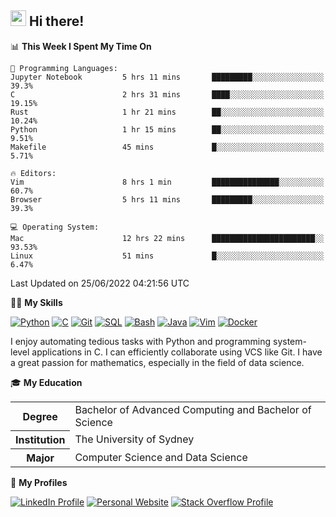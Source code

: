 ## <a href="#"><img src="https://media.giphy.com/media/hvRJCLFzcasrR4ia7z/giphy.gif" width="25px" height="25px"></a> Hi there!

<!--START_SECTION:waka-->
📊 **This Week I Spent My Time On** 

```text
💬 Programming Languages: 
Jupyter Notebook         5 hrs 11 mins       █████████░░░░░░░░░░░░░░░░   39.3% 
C                        2 hrs 31 mins       ████░░░░░░░░░░░░░░░░░░░░░   19.15% 
Rust                     1 hr 21 mins        ██░░░░░░░░░░░░░░░░░░░░░░░   10.24% 
Python                   1 hr 15 mins        ██░░░░░░░░░░░░░░░░░░░░░░░   9.51% 
Makefile                 45 mins             █░░░░░░░░░░░░░░░░░░░░░░░░   5.71%

🔥 Editors: 
Vim                      8 hrs 1 min         ███████████████░░░░░░░░░░   60.7% 
Browser                  5 hrs 11 mins       █████████░░░░░░░░░░░░░░░░   39.3%

💻 Operating System: 
Mac                      12 hrs 22 mins      ███████████████████████░░   93.53% 
Linux                    51 mins             █░░░░░░░░░░░░░░░░░░░░░░░░   6.47%

```


 Last Updated on 25/06/2022 04:21:56 UTC
<!--END_SECTION:waka-->

💪🏻 **My Skills**

[![Python](https://img.shields.io/badge/-Python-yellow?style=flat-square&logo=Python)](#-my-skills)
[![C     ](https://img.shields.io/badge/-C-blue?style=flat-square&logo=C)](#-my-skills)
[![Git   ](https://img.shields.io/badge/-Git-grey?style=flat-square&logo=Git)](#-my-skills)
[![SQL   ](https://img.shields.io/badge/-SQL-grey?style=flat-square&logo=SQLite)](#-my-skills)
[![Bash  ](https://img.shields.io/badge/-Bash-grey?style=flat-square&logo=GNU-Bash)](#-my-skills)
[![Java  ](https://img.shields.io/badge/-Java-grey?style=flat-square&logo=Java)](#-my-skills)
[![Vim   ](https://img.shields.io/badge/-Vim-grey?style=flat-square&logo=Vim)](#-my-skills)
[![Docker](https://img.shields.io/badge/-Docker-grey?style=flat-square&logo=Docker)](#-my-skills)

I enjoy automating tedious tasks with Python and programming system-level applications in C. I can efficiently collaborate using VCS like Git. I have a great passion for mathematics, especially in the field of data science.

🎓 **My Education**

<table>
<tr>
    <th>Degree</th>
    <td>Bachelor of Advanced Computing and Bachelor of Science</td>
</tr>
<tr>
    <th>Institution</th>
    <td>The University of Sydney</td>
</tr>
<tr>
    <th>Major</th>
    <td>Computer Science and Data Science</td>
</tr>
</table>

🔗 **My Profiles**

[![LinkedIn Profile](https://img.shields.io/badge/-LinkedIn-blue?style=social&logo=LinkedIn)](https://www.linkedin.com/in/ziao-ji)
[![Personal Website](https://img.shields.io/badge/-Personal%20Website-blue?style=social&logo=Bootstrap)](https://www.jiziao.works)
[![Stack Overflow Profile](https://img.shields.io/badge/-Stack%20Overflow-blue?style=social&logo=StackOverflow)](https://stackoverflow.com/users/11658924/spearandshield)
